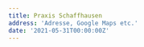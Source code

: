 ```yaml
---
title: Praxis Schaffhausen
address: 'Adresse, Google Maps etc.'
date: '2021-05-31T00:00:00Z'
---
```

